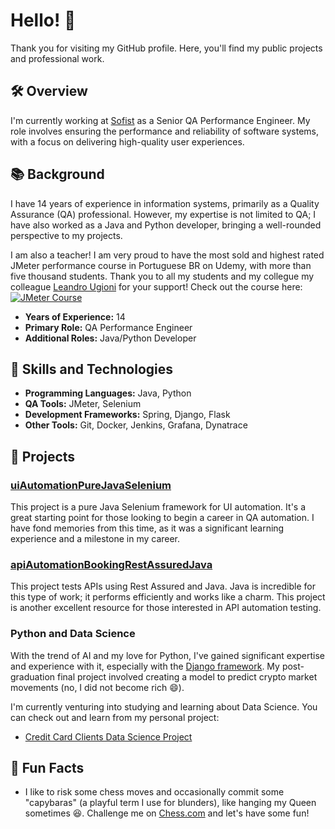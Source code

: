 # Hello! 👋

Thank you for visiting my GitHub profile. Here, you'll find my public projects and professional work.

## 🛠️ Overview

I'm currently working at [Sofist](https://sofist.com.br) as a Senior QA Performance Engineer. My role involves ensuring the performance and reliability of software systems, with a focus on delivering high-quality user experiences.

## 📚 Background

I have 14 years of experience in information systems, primarily as a Quality Assurance (QA) professional. However, my expertise is not limited to QA; I have also worked as a Java and Python developer, bringing a well-rounded perspective to my projects.

I am also a teacher! I am very proud to have the most sold and highest rated JMeter performance course in Portuguese BR on Udemy, with more than five thousand students. Thank you to all my students and my collegue my colleague [Leandro Ugioni](https://github.com/ugioni) for your support! Check out the course here: 
[![JMeter Course](https://img.shields.io/badge/Udemy-JMeter_Course-orange?logo=udemy&logoColor=white)](https://www.udemy.com/course/testes-de-performance-com-jmeter-basico-ao-avancado/)

- **Years of Experience:** 14
- **Primary Role:** QA Performance Engineer
- **Additional Roles:** Java/Python Developer

## 🚀 Skills and Technologies

- **Programming Languages:** Java, Python
- **QA Tools:** JMeter, Selenium
- **Development Frameworks:** Spring, Django, Flask
- **Other Tools:** Git, Docker, Jenkins, Grafana, Dynatrace

## 🌟 Projects

### [uiAutomationPureJavaSelenium](https://github.com/ramondepieri/uiAutomationPureJavaSelenium)
This project is a pure Java Selenium framework for UI automation. It's a great starting point for those looking to begin a career in QA automation. I have fond memories from this time, as it was a significant learning experience and a milestone in my career.

### [apiAutomationBookingRestAssuredJava](https://github.com/ramondepieri/apiAutomationBookingRestAssuredJava)
This project tests APIs using Rest Assured and Java. Java is incredible for this type of work; it performs efficiently and works like a charm. This project is another excellent resource for those interested in API automation testing.

### Python and Data Science
With the trend of AI and my love for Python, I've gained significant expertise and experience with it, especially with the [Django framework](https://www.djangoproject.com/). My post-graduation final project involved creating a model to predict crypto market movements (no, I did not become rich 😄). 

I'm currently venturing into studying and learning about Data Science. You can check out and learn from my personal project:
- [Credit Card Clients Data Science Project](https://github.com/ramondepieri/datascienceprojects/blob/main/credit_card_clients/credit_card_clients.ipynb)

## 🎨 Fun Facts

- I like to risk some chess moves and occasionally commit some "capybaras" (a playful term I use for blunders), like hanging my Queen sometimes 😆. Challenge me on [Chess.com](https://www.chess.com/member/ramondepieri) and let's have some fun!
